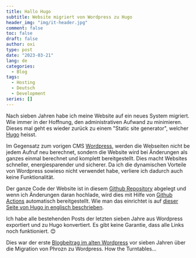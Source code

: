 ```yaml
---
title: Hallo Hugo
subtitle: Website migriert von Wordpress zu Hugo
header_img: "img/it-header.jpg"
comment: false
toc: false
draft: false
author: oxi
type: post
date: "2023-03-21"
lang: de
categories:
  - Blog
tags:
  - Hosting
  - Deutsch
  - Development
series: []
---
```

Nach sieben Jahren habe ich meine Website auf ein neues System migriert. Wie immer in der Hoffnung, den administrativen Aufwand zu minimieren. Dieses mal geht es wieder zurück zu einem "Static site generator", welcher [Hugo](https://gohugo.io) heisst.

Im Gegensatz zum vorigen CMS [Wordpress](https://wordpress.org/download/), werden die Webseiten nicht be jedem Aufruf neu berechnet, sondern die Website wird bei Änderungen als ganzes einmal berechnet und komplett bereitgestellt. Dies macht Websites schneller, energiesparender und sicherer. Da ich die dynamischen Vorteile von Wordpress sowieso nicht verwendet habe, verliere ich dadurch auch keine Funktionalität.

Der ganze Code der Website ist in diesem [Github Repository](https://github.com/oxivanisher/oxi.ch) abgelegt und wenn ich Änderungen daran hochlade, wird dies mit Hilfe von [Github Actions](https://github.com/features/actions) automatisch bereitgestellt. Wie man das einrichtet is auf [dieser Seite von Hugo in englisch beschrieben](https://gohugo.io/hosting-and-deployment/hosting-on-github/).

Ich habe alle bestehenden Posts der letzten sieben Jahre aus Wordpress exportiert und zu Hugo konvertiert. Es gibt keine Garantie, dass alle Links noch funktioniert. 😊

Dies war der erste [Blogbeitrag im alten Wordpress](/posts/2016-01-25-move-to-wordpress/) vor sieben Jahren über die Migration von Phrozn zu Wordpress. How the Turntables...
